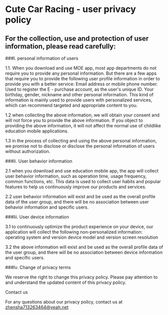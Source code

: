 # Cute Car Racing - user privacy policy
## For the collection, use and protection of user information, please read carefully:
###I. personal information of users

1.1. When you download and use MOE app, most app departments do not require you to provide any personal information. But there are a few apps that require you to provide the following user profile information in order to provide you with a better service: Email address or mobile phone number. Used to register the E - purchase account, as the user's unique ID. Your birthday, gender, nickname and other personal information. This kind of information is mainly used to provide users with personalized services, which can recommend targeted and appropriate content to you.

1.2 when collecting the above information, we will obtain your consent and will not force you to provide the above information. If you object to providing the above information, it will not affect the normal use of childlike education mobile applications.

1.3 in the process of collecting and using the above personal information, we promise not to disclose or disclose the personal information of users without authorization.

###Ii. User behavior information

2.1 when you download and use education mobile app, the app will collect user behavior information, such as operation time, usage frequency, common functions, etc. This data is used to collect user habits and popular features to help us continuously improve our products and services.

2.2 user behavior information will exist and be used as the overall profile data of the user group, and there will be no association between user behavior information and specific users.

###Iii. User device information

3.1 to continuously optimize the product experience on your device, our application will collect the following non-personalized information: operating system and version device model and version screen resolution

3.2 the above information will exist and be used as the overall profile data of the user group, and there will be no association between device information and specific users.

###Iv. Change of privacy terms

We reserve the right to change this privacy policy. Please pay attention to and understand the updated content of this privacy policy.

Contact us

For any questions about our privacy policy, contact us at zhensha713263464@yeah.net

